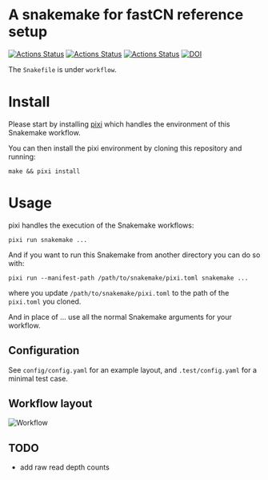 # A snakemake for fastCN reference setup

[![Actions Status](https://github.com/mrvollger/fastCN-smk/workflows/CI/badge.svg)](https://github.com/mrvollger/fastCN-smk/actions)
[![Actions Status](https://github.com/mrvollger/fastCN-smk/workflows/Linting/badge.svg)](https://github.com/mrvollger/fastCN-smk/actions)
[![Actions Status](https://github.com/mrvollger/fastCN-smk/workflows/black/badge.svg)](https://github.com/mrvollger/fastCN-smk/actions)
[![DOI](https://zenodo.org/badge/405398596.svg)](https://zenodo.org/badge/latestdoi/405398596)

The `Snakefile` is under `workflow`.


# Install

Please start by installing [pixi](https://pixi.sh/latest/) which handles the environment of this Snakemake workflow.


You can then install the pixi environment by cloning this repository and running:

```
make && pixi install
```

# Usage
pixi handles the execution of the Snakemake workflows:
```
pixi run snakemake ...
```
And if you want to run this Snakemake from another directory you can do so with:
```
pixi run --manifest-path /path/to/snakemake/pixi.toml snakemake ...
```
where you update `/path/to/snakemake/pixi.toml` to the path of the `pixi.toml` you cloned.

And in place of ... use all the normal Snakemake arguments for your workflow.

## Configuration

See `config/config.yaml` for an example layout, and `.test/config.yaml` for a minimal test case.

## Workflow layout

![Workflow](./docs/dag.png)

## TODO

- add raw read depth counts
